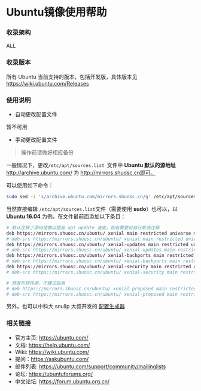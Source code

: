# Ubuntu镜像使用帮助

### 收录架构

ALL

### 收录版本

所有 Ubuntu 当前支持的版本，包括开发版，具体版本见 https://wiki.ubuntu.com/Releases

### 使用说明

- 自动更改配置文件

暂不可用

- 手动更改配置文件

> 操作前请做好相应备份

一般情况下，更改`/etc/apt/sources.list `文件中 **Ubuntu 默认的源地址** http://archive.ubuntu.com/ 为 http://mirrors.shuosc.cn即可。

可以使用如下命令：

```bash
sudo sed -i 's/archive.ubuntu.com/mirrors.shuosc.cn/g' /etc/apt/sources.list
```

当然直接编辑 `/etc/apt/sources.list`文件（需要使用 **sudo**）也可以，以 **Ubuntu 16.04** 为例，在文件最前面添加以下条目：

```bash
# 默认注释了源码镜像以提高 apt update 速度，如有需要可自行取消注释
deb https://mirrors.shuosc.cn/ubuntu/ xenial main restricted universe multiverse
# deb-src https://mirrors.shuosc.cn/ubuntu/ xenial main restricted universe multiverse
deb https://mirrors.shuosc.cn/ubuntu/ xenial-updates main restricted universe multiverse
# deb-src https://mirrors.shuosc.cn/ubuntu/ xenial-updates main restricted universe multiverse
deb https://mirrors.shuosc.cn/ubuntu/ xenial-backports main restricted universe multiverse
# deb-src https://mirrors.shuosc.cn/ubuntu/ xenial-backports main restricted universe multiverse
deb https://mirrors.shuosc.cn/ubuntu/ xenial-security main restricted universe multiverse
# deb-src https://mirrors.shuosc.cn/ubuntu/ xenial-security main restricted universe multiverse

# 预发布软件源，不建议启用
# deb https://mirrors.shuosc.cn/ubuntu/ xenial-proposed main restricted universe multiverse
# deb-src https://mirrors.shuosc.cn/ubuntu/ xenial-proposed main restricted universe multiverse
```

另外，也可以中科大 snullp 大叔开发的 [配置生成器](https://mirrors.ustc.edu.cn/repogen/)

### 相关链接

- 官方主页: https://ubuntu.com/ 
- 文档: https://help.ubuntu.com/
- Wiki: https://wiki.ubuntu.com/ 
- 提问：https://askubuntu.com/ 
- 邮件列表: https://ubuntu.com/support/community/mailinglists 
- 论坛: https://ubuntuforums.org/ 
- 中文论坛: https://forum.ubuntu.org.cn/ 
